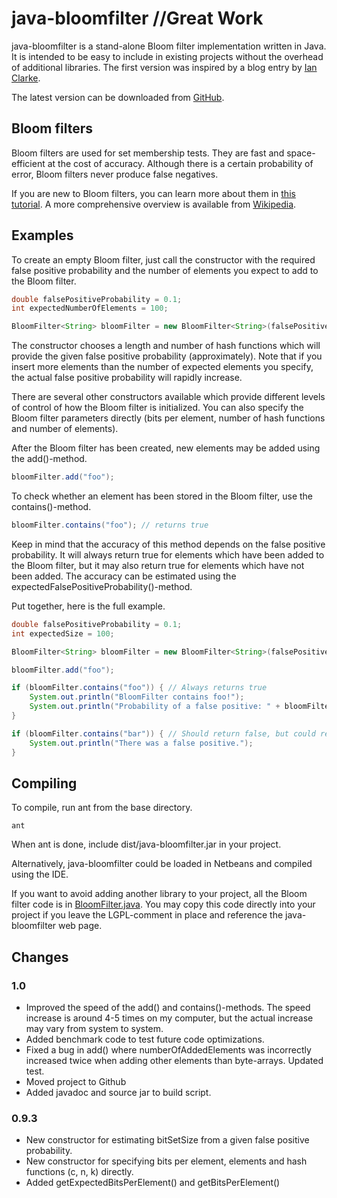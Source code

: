 java-bloomfilter
//Great Work 
================
java-bloomfilter is a stand-alone Bloom filter implementation written in Java. It is intended to be easy to include in existing projects without the overhead of additional libraries. The first version was inspired by a blog entry by [Ian Clarke](http://blog.locut.us/2008/01/12/a-decent-stand-alone-java-bloom-filter-implementation/).

The latest version can be downloaded from [GitHub](https://github.com/magnuss/java-bloomfilter).

Bloom filters
-------------
Bloom filters are used for set membership tests. They are fast and space-efficient at the cost of accuracy. Although there is a certain probability of error, Bloom filters never produce false negatives.

If you are new to Bloom filters, you can learn more about them in [this tutorial](http://llimllib.github.com/bloomfilter-tutorial/). A more comprehensive overview is available from [Wikipedia](http://en.wikipedia.org/wiki/Bloom_filter).

Examples
--------

To create an empty Bloom filter, just call the constructor with the required false positive probability and the number of elements you expect to add to the Bloom filter. 

```java
double falsePositiveProbability = 0.1;
int expectedNumberOfElements = 100;

BloomFilter<String> bloomFilter = new BloomFilter<String>(falsePositiveProbability, expectedNumberOfElements);
```
The constructor chooses a length and number of hash functions which will provide the given false positive probability (approximately). Note that if you insert more elements than the number of expected elements you specify, the actual false positive probability will rapidly increase.

There are several other constructors available which provide different levels of control of how the Bloom filter is initialized. You can also specify the Bloom filter parameters directly (bits per element, number of hash functions and number of elements).

After the Bloom filter has been created, new elements may be added using the add()-method.

```java
bloomFilter.add("foo");
```

To check whether an element has been stored in the Bloom filter, use the contains()-method. 

```java
bloomFilter.contains("foo"); // returns true
```

Keep in mind that the accuracy of this method depends on the false positive probability. It will always return true for elements which have been added to the Bloom filter, but it may also return true for elements which have not been added. The accuracy can be estimated using the expectedFalsePositiveProbability()-method.

Put together, here is the full example.

```java
double falsePositiveProbability = 0.1;
int expectedSize = 100;

BloomFilter<String> bloomFilter = new BloomFilter<String>(falsePositiveProbability, expectedSize);

bloomFilter.add("foo");

if (bloomFilter.contains("foo")) { // Always returns true
    System.out.println("BloomFilter contains foo!"); 
    System.out.println("Probability of a false positive: " + bloomFilter.expectedFalsePositiveProbability());
}

if (bloomFilter.contains("bar")) { // Should return false, but could return true
    System.out.println("There was a false positive.");
}
```

Compiling
---------
To compile, run ant from the base directory.

	ant

When ant is done, include dist/java-bloomfilter.jar in your project.

Alternatively, java-bloomfilter could be loaded in Netbeans and compiled using the IDE.

If you want to avoid adding another library to your project, all the Bloom filter code is in [BloomFilter.java](https://github.com/MagnusS/Java-BloomFilter/blob/master/src/com/skjegstad/utils/BloomFilter.java). You may copy this code directly into your project if you leave the LGPL-comment in place and reference the java-bloomfilter web page.

Changes
-------
### 1.0
* Improved the speed of the add() and contains()-methods. The speed increase is around 4-5 times on my computer, but the actual increase may vary from system to system.
* Added benchmark code to test future code optimizations.
* Fixed a bug in add() where numberOfAddedElements was incorrectly increased twice when adding other elements than byte-arrays. Updated test.
* Moved project to Github
* Added javadoc and source jar to build script.

### 0.9.3
* New constructor for estimating bitSetSize from a given false positive probability.
* New constructor for specifying bits per element, elements and hash functions (c, n, k) directly.
* Added getExpectedBitsPerElement() and getBitsPerElement()
